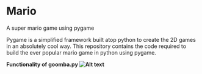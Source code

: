 # Mario
A super mario game using pygame 

Pygame is a simplified framework built atop python to create the 2D games in an absolutely cool way. 
This repository contains the code required to build the ever popular mario game in python using pygame.

<b>Functionality of goomba.py<b>
![Alt text](https://user-images.githubusercontent.com/23445617/46251862-b6671d80-c47c-11e8-9226-7bb19f376c32.png "Title")


